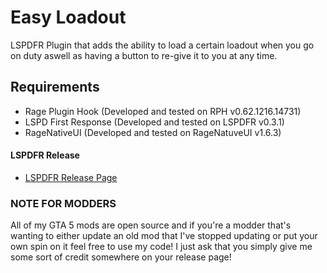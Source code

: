 # Easy Loadout

LSPDFR Plugin that adds the ability to load a certain loadout when you go on duty aswell as having a button to re-give it to you at any time.

## Requirements

* Rage Plugin Hook (Developed and tested on RPH v0.62.1216.14731)
* LSPD First Response (Developed and tested on LSPDFR v0.3.1)
* RageNativeUI (Developed and tested on RageNatuveUI v1.6.3)

#### LSPDFR Release

* [LSPDFR Release Page](http://www.lcpdfr.com/files/file/17259-easy-loadout/)


### NOTE FOR MODDERS

All of my GTA 5 mods are open source and if you're a modder that's wanting to either update an old mod that I've stopped updating or put your own spin on it feel free to use my code! I just ask that you simply give me some sort of credit somewhere on your release page!
